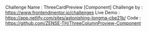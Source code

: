 Challenge Name : ThreeCardPreview [Component]
Challenge by :  https://www.frontendmentor.io/challenges
Live Demo : https://app.netlify.com/sites/astonishing-longma-cbe21b/
Code : https://github.com/ZENSE-TH/ThreeColumnProview-Component